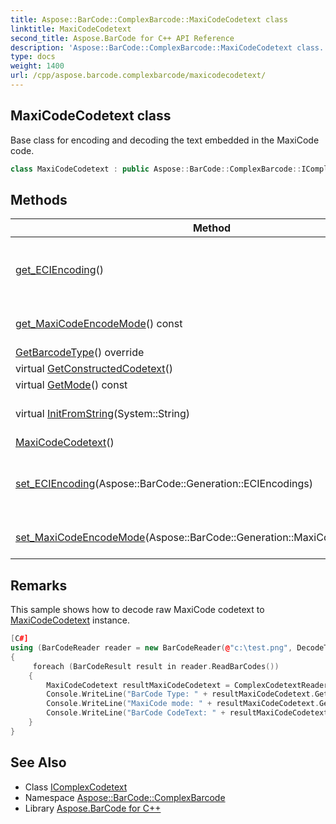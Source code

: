 ```yaml
---
title: Aspose::BarCode::ComplexBarcode::MaxiCodeCodetext class
linktitle: MaxiCodeCodetext
second_title: Aspose.BarCode for C++ API Reference
description: 'Aspose::BarCode::ComplexBarcode::MaxiCodeCodetext class. Base class for encoding and decoding the text embedded in the MaxiCode code in C++.'
type: docs
weight: 1400
url: /cpp/aspose.barcode.complexbarcode/maxicodecodetext/
---
```

## MaxiCodeCodetext class


Base class for encoding and decoding the text embedded in the MaxiCode code.

```cpp
class MaxiCodeCodetext : public Aspose::BarCode::ComplexBarcode::IComplexCodetext
```

## Methods

| Method | Description |
| --- | --- |
| [get_ECIEncoding](./get_eciencoding/)() | Gets ECI encoding. Used when MaxiCodeEncodeMode is Auto. Default value: ISO-8859-1. |
| [get_MaxiCodeEncodeMode](./get_maxicodeencodemode/)() const | Gets a MaxiCode encode mode. Default value: Auto. |
| [GetBarcodeType](./getbarcodetype/)() override | Gets barcode type. |
| virtual [GetConstructedCodetext](./getconstructedcodetext/)() | Constructs codetext. |
| virtual [GetMode](./getmode/)() const | Gets MaxiCode mode. |
| virtual [InitFromString](./initfromstring/)(System::String) | Initializes instance from constructed codetext. |
| [MaxiCodeCodetext](./maxicodecodetext/)() |  |
| [set_ECIEncoding](./set_eciencoding/)(Aspose::BarCode::Generation::ECIEncodings) | Sets ECI encoding. Used when MaxiCodeEncodeMode is Auto. Default value: ISO-8859-1. |
| [set_MaxiCodeEncodeMode](./set_maxicodeencodemode/)(Aspose::BarCode::Generation::MaxiCodeEncodeMode) | Sets a MaxiCode encode mode. Default value: Auto. |
## Remarks


This sample shows how to decode raw MaxiCode codetext to [MaxiCodeCodetext](./) instance. 
```cpp
[C#]
using (BarCodeReader reader = new BarCodeReader(@"c:\test.png", DecodeType.MaxiCode))
{
     foreach (BarCodeResult result in reader.ReadBarCodes())
    {
        MaxiCodeCodetext resultMaxiCodeCodetext = ComplexCodetextReader.TryDecodeMaxiCode(result.Extended.MaxiCode.MaxiCodeMode, result.CodeText);
        Console.WriteLine("BarCode Type: " + resultMaxiCodeCodetext.GetBarcodeType());
        Console.WriteLine("MaxiCode mode: " + resultMaxiCodeCodetext.GetMode());
        Console.WriteLine("BarCode CodeText: " + resultMaxiCodeCodetext.GetConstructedCodetext());
    }
}
```

## See Also

* Class [IComplexCodetext](../icomplexcodetext/)
* Namespace [Aspose::BarCode::ComplexBarcode](../)
* Library [Aspose.BarCode for C++](../../)
